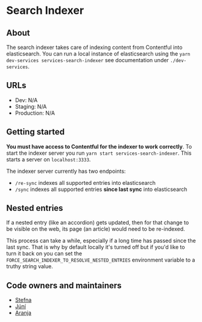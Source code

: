 # Search Indexer

## About

The search indexer takes care of indexing content from Contentful into elasticsearch. You can run a local instance of elasticsearch using the `yarn dev-services services-search-indexer` see documentation under `./dev-services`.

## URLs

- Dev: N/A
- Staging: N/A
- Production: N/A

## Getting started

**You must have access to Contentful for the indexer to work correctly**. To start the indexer server you run `yarn start services-search-indexer`. This starts a server on `localhost:3333`.

The indexer server currently has two endpoints:

- `/re-sync` indexes all supported entries into elasticsearch
- `/sync` indexes all supported entries **since last sync** into elasticsearch

## Nested entries

If a nested entry (like an accordion) gets updated, then for that change to be visible on the web, its page (an article) would need to be re-indexed.

This process can take a while, especially if a long time has passed since the last sync. That is why by default locally it's turned off but if you'd like to turn it back on you can set the `FORCE_SEARCH_INDEXER_TO_RESOLVE_NESTED_ENTRIES` environment variable to a truthy string value.

## Code owners and maintainers

- [Stefna](https://github.com/orgs/island-is/teams/stefna/members)
- [Júní](https://github.com/orgs/island-is/teams/juni/members)
- [Aranja](https://github.com/orgs/island-is/teams/aranja/members)

